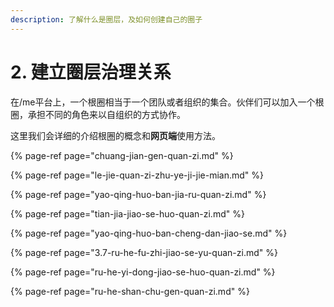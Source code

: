 ```yaml
---
description: 了解什么是圈层，及如何创建自己的圈子
---
```


# 2. 建立圈层治理关系

在/me平台上，一个根圈相当于一个团队或者组织的集合。伙伴们可以加入一个根圈，承担不同的角色来以自组织的方式协作。

这里我们会详细的介绍根圈的概念和**网页端**使用方法。

{% page-ref page="chuang-jian-gen-quan-zi.md" %}

{% page-ref page="le-jie-quan-zi-zhu-ye-ji-jie-mian.md" %}

{% page-ref page="yao-qing-huo-ban-jia-ru-quan-zi.md" %}

{% page-ref page="tian-jia-jiao-se-huo-quan-zi.md" %}

{% page-ref page="yao-qing-huo-ban-cheng-dan-jiao-se.md" %}

{% page-ref page="3.7-ru-he-fu-zhi-jiao-se-yu-quan-zi.md" %}

{% page-ref page="ru-he-yi-dong-jiao-se-huo-quan-zi.md" %}

{% page-ref page="ru-he-shan-chu-gen-quan-zi.md" %}



